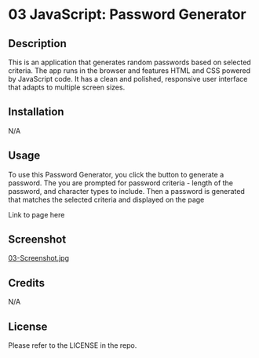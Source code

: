 # 03 JavaScript: Password Generator
 
## Description
This is an application that generates random passwords based on selected criteria. The app runs in the browser and features HTML and CSS powered by JavaScript code. It has a clean and polished, responsive user interface that adapts to multiple screen sizes.

## Installation
N/A

## Usage
To use this Password Generator, you click the button to generate a password. The you are prompted for password criteria - length of the password, and character types to include. Then a password is generated that matches the selected criteria and displayed on the page

Link to page here

## Screenshot

[03-Screenshot.jpg](https://github.com/Firene11/Password-Generator/blob/main/03-Screenshot.jpg?raw=true)

## Credits
N/A

## License
Please refer to the LICENSE in the repo.
